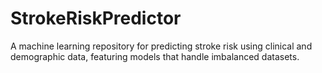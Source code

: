 # StrokeRiskPredictor
A machine learning repository for predicting stroke risk using clinical and demographic data, featuring models that handle imbalanced datasets. 
